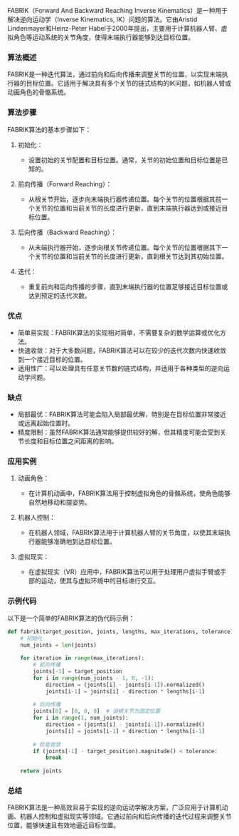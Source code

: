 FABRIK（Forward And Backward Reaching Inverse Kinematics）是一种用于解决逆向运动学（Inverse Kinematics, IK）问题的算法。它由Aristid Lindenmayer和Heinz-Peter Habel于2000年提出，主要用于计算机器人臂、虚拟角色等运动系统的关节角度，使得末端执行器能够到达目标位置。

### 算法概述

FABRIK是一种迭代算法，通过前向和后向传播来调整关节的位置，以实现末端执行器的目标位置。它适用于解决具有多个关节的链式结构的IK问题，如机器人臂或动画角色的骨骼系统。

### 算法步骤

FABRIK算法的基本步骤如下：

1. 初始化：
   - 设置初始的关节配置和目标位置。通常，关节的初始位置和目标位置是已知的。

2. 前向传播（Forward Reaching）：
   - 从根关节开始，逐步向末端执行器传递位置。每个关节的位置根据其前一个关节的位置和当前关节的长度进行更新，直到末端执行器达到或接近目标位置。

3. 后向传播（Backward Reaching）：
   - 从末端执行器开始，逐步向根关节传递位置。每个关节的位置根据其下一个关节的位置和当前关节的长度进行更新，直到根关节达到其初始位置。

4. 迭代：
   - 重复前向和后向传播的步骤，直到末端执行器的位置足够接近目标位置或达到预定的迭代次数。

### 优点

- 简单易实现：FABRIK算法的实现相对简单，不需要复杂的数学运算或优化方法。
- 快速收敛：对于大多数问题，FABRIK算法可以在较少的迭代次数内快速收敛到一个接近目标的位置。
- 适用性广：可以处理具有任意关节数的链式结构，并适用于各种类型的逆向运动学问题。

### 缺点

- 局部最优：FABRIK算法可能会陷入局部最优解，特别是在目标位置非常接近或远离起始位置时。
- 精度限制：虽然FABRIK算法通常能够提供较好的解，但其精度可能会受到关节长度和目标位置之间距离的影响。

### 应用实例

1. 动画角色：
   - 在计算机动画中，FABRIK算法用于控制虚拟角色的骨骼系统，使角色能够自然地移动和摆姿势。

2. 机器人控制：
   - 在机器人领域，FABRIK算法用于计算机器人臂的关节角度，以使其末端执行器能够准确地到达目标位置。

3. 虚拟现实：
   - 在虚拟现实（VR）应用中，FABRIK算法可以用于处理用户虚拟手臂或手部的运动，使其与虚拟环境中的目标进行交互。

### 示例代码

以下是一个简单的FABRIK算法的伪代码示例：

```python
def fabrik(target_position, joints, lengths, max_iterations, tolerance):
    # 初始化
    num_joints = len(joints)
    
    for iteration in range(max_iterations):
        # 前向传播
        joints[-1] = target_position
        for i in range(num_joints - 1, 0, -1):
            direction = (joints[i] - joints[i-1]).normalized()
            joints[i-1] = joints[i] - direction * lengths[i-1]
        
        # 后向传播
        joints[0] = [0, 0, 0]  # 设根关节为固定位置
        for i in range(1, num_joints):
            direction = (joints[i] - joints[i-1]).normalized()
            joints[i] = joints[i-1] + direction * lengths[i-1]
        
        # 检查收敛
        if (joints[-1] - target_position).magnitude() < tolerance:
            break
    
    return joints
```

### 总结

FABRIK算法是一种高效且易于实现的逆向运动学解决方案，广泛应用于计算机动画、机器人控制和虚拟现实等领域。它通过前向和后向传播的迭代过程来调整关节位置，能够快速且有效地逼近目标位置。